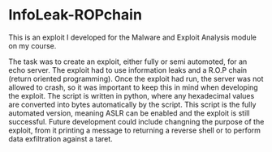 # InfoLeak-ROPchain
This is an exploit I developed for the Malware and Exploit Analysis module on my course.

The task was to create an exploit, either fully or semi automoted, for an echo server. The exploit had to use information leaks and a R.O.P chain (return oriented programming). Once the exploit had run, the server was not allowed to crash, so it was important to keep this in mind when developing the exploit.
The script is written in python, where any hexadecimal values are converted into bytes automatically by the script.
This script is the fully automated version, meaning ASLR can be enabled and the exploit is still successful.
Future development could include changning the purpose of the exploit, from it printing a message to returning a reverse shell or to perform data exfiltration against a taret.
